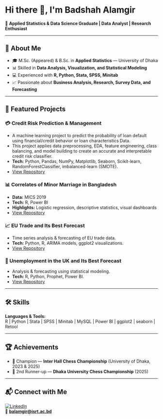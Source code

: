 # Hi there 👋, I'm Badshah Alamgir  
🎯 **Applied Statistics & Data Science Graduate | Data Analyst | Research Enthusiast**

---

## 📌 About Me
- 🎓 M.Sc. (Appeared) & B.Sc. in **Applied Statistics** — University of Dhaka  
- 📊 Skilled in **Data Analysis, Visualization, and Statistical Modeling**  
- 💻 Experienced with **R, Python, Stata, SPSS, Minitab**  
- 📈 Passionate about **Business Analysis, Research, Survey Data, and Forecasting**  

---

## 🔬 Featured Projects

### 💳 Credit Risk Prediction & Management
- A machine learning project to predict the probability of loan default using financial/credit behavior or loan characteristics Data.
- This project applies data preprocessing, EDA, feature engineering, class balancing, and model building to create an accurate and interpretable credit risk classifier.
- **Tech:** Python, Pandas, NumPy, Matplotlib, Seaborn, Scikit-learn, RandomForestClassifier, imbalanced-learn (SMOTE).
- [View Repository](https://github.com/BadshahAlamgir/Credit-Risk)

### 📊 Correlates of Minor Marriage in Bangladesh  
- **Data:** MICS 2019  
- **Tech:** R, Power BI  
- **Highlights:** Logistic regression, descriptive statistics, visual dashboards  
- [View Repository](https://github.com/BadshahAlamgir/Correlates-of-Minor-Marriage-in-Bangladesh)  

### 📈 EU Trade and Its Best Forecast  
- Time series analysis & forecasting of EU trade data.  
- **Tech:** Python, R, ARIMA models, ggplot2 visualizations.  
- [View Repository](https://github.com/BadshahAlamgir/Time-Series-Analysis-of-European-Union-Trade)  

### 💼 Unemployment in the UK and Its Best Forecast  
- Analysis & forecasting using statistical modeling.  
- **Tech:** R, Python, Prophet, Power BI.  
- [View Repository](https://github.com/BadshahAlamgir/UK-Unemployment-Rate-and-Its-Best-Forecast)  


---

## 🛠 Skills
**Languages & Tools:**  
R | Python | Stata | SPSS | Minitab | MySQL | Power BI | ggplot2 | seaborn | Retool

---

## 🏆 Achievements
- 🥇 Champion — **Inter Hall Chess Championship** (University of Dhaka, 2023 & 2025)  
- 🥉 2nd Runner-up — **Dhaka University Chess Championship** (2025)  

---

## 📬 Connect with Me
[![LinkedIn](https://img.shields.io/badge/LinkedIn-blue?logo=linkedin)](https://linkedin.com/in/badshahalamgir)  
📧 **balamgir@isrt.ac.bd**
